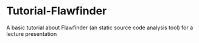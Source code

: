 # Tutorial-Flawfinder
A basic tutorial about Flawfinder (an static source code analysis tool) for a lecture presentation
